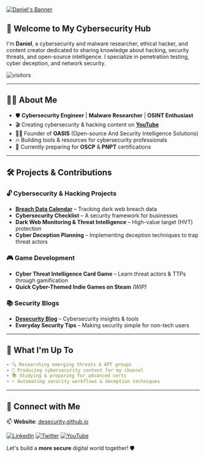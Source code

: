[![Daniel's Banner](https://raw.githubusercontent.com/desecurity/desecurity/main/banner.png)](https://desecurity.github.io/)

## 👋 Welcome to My Cybersecurity Hub
I'm **Daniel**, a cybersecurity and malware researcher, ethical hacker, and content creator dedicated to sharing knowledge about hacking, security threats, and open-source intelligence. I specialize in penetration testing, cyber deception, and network security.

![visitors](https://vbr.nathanchung.dev/badge?page_id=desecurity.desecurity&color=00cf00)

---

## 🏴‍☠️ About Me
- 🛡 **Cybersecurity Engineer** | **Malware Researcher** | **OSINT Enthusiast**
- 🎬 Creating cybersecurity & hacking content on **[YouTube](https://www.youtube.com/)**
- 🕵️‍♂️ Founder of **OASIS** (Open-source And Security Intelligence Solutions)
- 🔥 Building tools & resources for cybersecurity professionals
- 📖 Currently preparing for **OSCP** & **PNPT** certifications

---

## 🛠️ Projects & Contributions
### 🔓 Cybersecurity & Hacking Projects
- **[Breach Data Calendar](https://desecurity.github.io/)** – Tracking dark web breach data
- **Cybersecurity Checklist** – A security framework for businesses
- **Dark Web Monitoring & Threat Intelligence** – High-value target (HVT) protection
- **Cyber Deception Planning** – Implementing deception techniques to trap threat actors

### 🎮 Game Development
- **Cyber Threat Intelligence Card Game** – Learn threat actors & TTPs through gamification
- **Quick Cyber-Themed Indie Games on Steam** *(WIP)*

### 📚 Security Blogs
- **[Desecurity Blog](https://desecurity.github.io/)** – Cybersecurity insights & tools
- **Everyday Security Tips** – Making security simple for non-tech users

---

## 🚀 What I'm Up To
```yaml
- 🔍 Researching emerging threats & APT groups
- 🎥 Producing cybersecurity content for my channel
- 📚 Studying & preparing for advanced certs
- ⚡ Automating security workflows & deception techniques
```

---

## 📡 Connect with Me
📫 **Website**: [desecurity.github.io](https://desecurity.github.io/)

[![LinkedIn](https://raw.githubusercontent.com/desecurity/desecurity/main/linkedin.svg)](https://www.linkedin.com/in/daniel-elizondo-608b128a/) 
[![Twitter](https://raw.githubusercontent.com/desecurity/desecurity/main/twitter.svg)](https://twitter.com/desecurity)
[![YouTube](https://raw.githubusercontent.com/desecurity/desecurity/main/youtube.svg)](https://www.youtube.com/)

Let's build a **more secure** digital world together! 🛡
